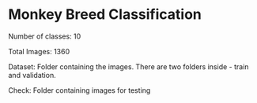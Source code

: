 # Monkey Breed Classification

Number of classes: 10

Total Images: 1360

Dataset: Folder containing the images. There are two folders inside - train and validation.

Check: Folder containing images for testing
